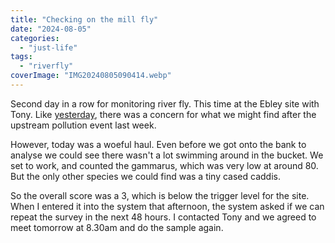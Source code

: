 ```yaml
---
title: "Checking on the mill fly"
date: "2024-08-05"
categories: 
  - "just-life"
tags: 
  - "riverfly"
coverImage: "IMG20240805090414.webp"
---
```


Second day in a row for monitoring river fly. This time at the Ebley site with Tony. Like [yesterday](https://diary.uncountable.uk/2024/08/sampling-sunday/), there was a concern for what we might find after the upstream pollution event last week.

However, today was a woeful haul. Even before we got onto the bank to analyse we could see there wasn't a lot swimming around in the bucket. We set to work, and counted the gammarus, which was very low at around 80. But the only other species we could find was a tiny cased caddis.

So the overall score was a 3, which is below the trigger level for the site. When I entered it into the system that afternoon, the system asked if we can repeat the survey in the next 48 hours. I contacted Tony and we agreed to meet tomorrow at 8.30am and do the sample again.
